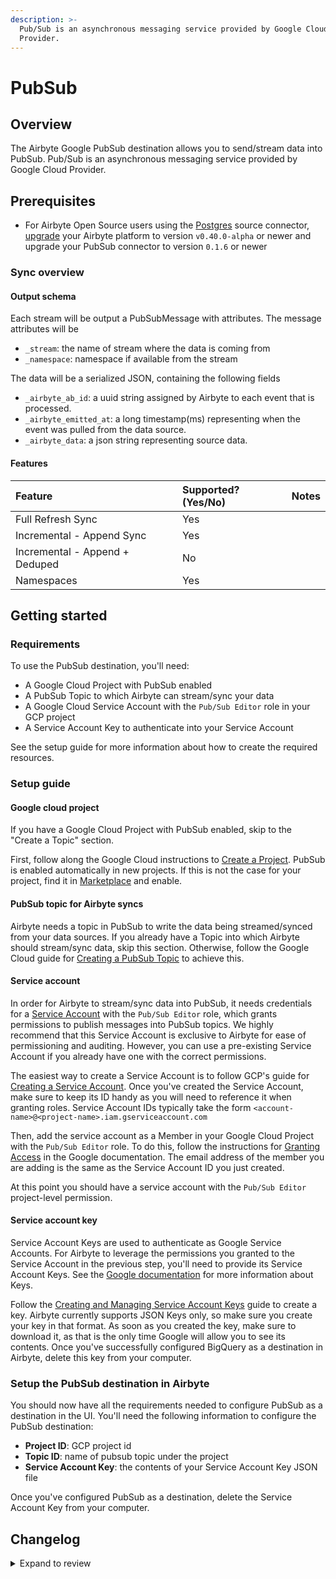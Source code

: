 ```yaml
---
description: >-
  Pub/Sub is an asynchronous messaging service provided by Google Cloud
  Provider.
---
```


# PubSub

## Overview

The Airbyte Google PubSub destination allows you to send/stream data into PubSub. Pub/Sub is an asynchronous messaging service provided by Google Cloud Provider.

## Prerequisites

- For Airbyte Open Source users using the [Postgres](https://docs.airbyte.com/integrations/sources/postgres) source connector, [upgrade](https://docs.airbyte.com/operator-guides/upgrading-airbyte/) your Airbyte platform to version `v0.40.0-alpha` or newer and upgrade your PubSub connector to version `0.1.6` or newer

### Sync overview

#### Output schema

Each stream will be output a PubSubMessage with attributes. The message attributes will be

- `_stream`: the name of stream where the data is coming from
- `_namespace`: namespace if available from the stream

The data will be a serialized JSON, containing the following fields

- `_airbyte_ab_id`: a uuid string assigned by Airbyte to each event that is processed.
- `_airbyte_emitted_at`: a long timestamp\(ms\) representing when the event was pulled from the data source.
- `_airbyte_data`: a json string representing source data.

#### Features

| Feature                        | Supported?\(Yes/No\) | Notes |
| :----------------------------- | :------------------- | :---- |
| Full Refresh Sync              | Yes                  |       |
| Incremental - Append Sync      | Yes                  |       |
| Incremental - Append + Deduped | No                   |       |
| Namespaces                     | Yes                  |       |

## Getting started

### Requirements

To use the PubSub destination, you'll need:

- A Google Cloud Project with PubSub enabled
- A PubSub Topic to which Airbyte can stream/sync your data
- A Google Cloud Service Account with the `Pub/Sub Editor` role in your GCP project
- A Service Account Key to authenticate into your Service Account

See the setup guide for more information about how to create the required resources.

### Setup guide

#### Google cloud project

If you have a Google Cloud Project with PubSub enabled, skip to the "Create a Topic" section.

First, follow along the Google Cloud instructions to [Create a Project](https://cloud.google.com/resource-manager/docs/creating-managing-projects#before_you_begin). PubSub is enabled automatically in new projects. If this is not the case for your project, find it in [Marketplace](https://console.cloud.google.com/marketplace/product/google/pubsub.googleapis.com) and enable.

#### PubSub topic for Airbyte syncs

Airbyte needs a topic in PubSub to write the data being streamed/synced from your data sources. If you already have a Topic into which Airbyte should stream/sync data, skip this section. Otherwise, follow the Google Cloud guide for [Creating a PubSub Topic](https://cloud.google.com/pubsub/docs/admin#creating_a_topic) to achieve this.

#### Service account

In order for Airbyte to stream/sync data into PubSub, it needs credentials for a [Service Account](https://cloud.google.com/iam/docs/service-accounts) with the `Pub/Sub Editor` role, which grants permissions to publish messages into PubSub topics. We highly recommend that this Service Account is exclusive to Airbyte for ease of permissioning and auditing. However, you can use a pre-existing Service Account if you already have one with the correct permissions.

The easiest way to create a Service Account is to follow GCP's guide for [Creating a Service Account](https://cloud.google.com/iam/docs/creating-managing-service-accounts). Once you've created the Service Account, make sure to keep its ID handy as you will need to reference it when granting roles. Service Account IDs typically take the form `<account-name>@<project-name>.iam.gserviceaccount.com`

Then, add the service account as a Member in your Google Cloud Project with the `Pub/Sub Editor` role. To do this, follow the instructions for [Granting Access](https://cloud.google.com/iam/docs/granting-changing-revoking-access#granting-console) in the Google documentation. The email address of the member you are adding is the same as the Service Account ID you just created.

At this point you should have a service account with the `Pub/Sub Editor` project-level permission.

#### Service account key

Service Account Keys are used to authenticate as Google Service Accounts. For Airbyte to leverage the permissions you granted to the Service Account in the previous step, you'll need to provide its Service Account Keys. See the [Google documentation](https://cloud.google.com/iam/docs/service-accounts#service_account_keys) for more information about Keys.

Follow the [Creating and Managing Service Account Keys](https://cloud.google.com/iam/docs/creating-managing-service-account-keys) guide to create a key. Airbyte currently supports JSON Keys only, so make sure you create your key in that format. As soon as you created the key, make sure to download it, as that is the only time Google will allow you to see its contents. Once you've successfully configured BigQuery as a destination in Airbyte, delete this key from your computer.

### Setup the PubSub destination in Airbyte

You should now have all the requirements needed to configure PubSub as a destination in the UI. You'll need the following information to configure the PubSub destination:

- **Project ID**: GCP project id
- **Topic ID**: name of pubsub topic under the project
- **Service Account Key**: the contents of your Service Account Key JSON file

Once you've configured PubSub as a destination, delete the Service Account Key from your computer.

## Changelog

<details>
  <summary>Expand to review</summary>

| Version | Date              | Pull Request                                             | Subject                                                    |
| 0.2.3 | 2025-03-24 | [56355](https://github.com/airbytehq/airbyte/pull/56355) | Upgrade to airbyte/java-connector-base:2.0.1 to be M4 compatible. |
| :------ | :---------------- | :------------------------------------------------------- | :--------------------------------------------------------- |
| 0.2.2 | 2025-01-10 | [51481](https://github.com/airbytehq/airbyte/pull/51481) | Use a non root base image |
| 0.2.1 | 2024-12-18 | [49878](https://github.com/airbytehq/airbyte/pull/49878) | Use a base image: airbyte/java-connector-base:1.0.0 |
| 0.2.0   | August 16, 2022   | [15705](https://github.com/airbytehq/airbyte/pull/15705) | Add configuration for Batching and Ordering                |
| 0.1.5   | 2022-06-17        | [13864](https://github.com/airbytehq/airbyte/pull/13864) | Updated stacktrace format for any trace message errors     |
| 0.1.4   | February 21, 2022 | [\#9819](https://github.com/airbytehq/airbyte/pull/9819) | Upgrade version of google-cloud-pubsub                     |
| 0.1.3   | 2022-02-14        | [10256](https://github.com/airbytehq/airbyte/pull/10256) | (unpublished) Add `-XX:+ExitOnOutOfMemoryError` JVM option |
| 0.1.2   | December 29, 2021 | [\#9183](https://github.com/airbytehq/airbyte/pull/9183) | Update connector fields title/description                  |
| 0.1.1   | August 13, 2021   | [\#4699](https://github.com/airbytehq/airbyte/pull/4699) | Added json config validator                                |
| 0.1.0   | June 24, 2021     | [\#4339](https://github.com/airbytehq/airbyte/pull/4339) | Initial release                                            |

</details>
